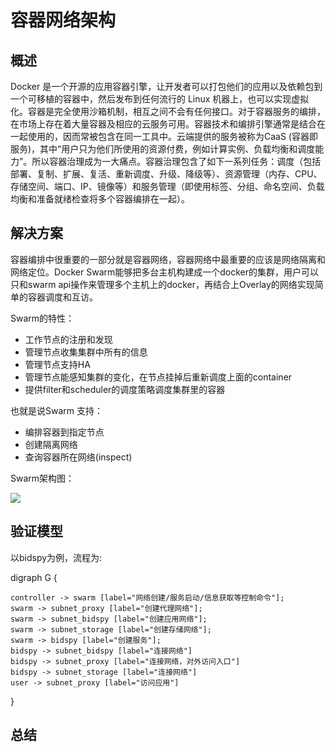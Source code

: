 # 容器网络架构


## 概述

Docker 是一个开源的应用容器引擎，让开发者可以打包他们的应用以及依赖包到一个可移植的容器中，然后发布到任何流行的 Linux 机器上，也可以实现虚拟化。容器是完全使用沙箱机制，相互之间不会有任何接口。对于容器服务的编排，在市场上存在着大量容器及相应的云服务可用。容器技术和编排引擎通常是结合在一起使用的，因而常被包含在同一工具中。云端提供的服务被称为CaaS (容器即服务)，其中“用户只为他们所使用的资源付费，例如计算实例、负载均衡和调度能力”。所以容器治理成为一大痛点。容器治理包含了如下一系列任务：调度（包括部署、复制、扩展、复活、重新调度、升级、降级等）、资源管理（内存、CPU、存储空间、端口、IP、镜像等）和服务管理（即使用标签、分组、命名空间、负载均衡和准备就绪检查将多个容器编排在一起）。


## 解决方案


容器编排中很重要的一部分就是容器网络，容器网络中最重要的应该是网络隔离和网络定位。Docker Swarm能够把多台主机构建成一个docker的集群，用户可以只和swarm api操作来管理多个主机上的docker，再结合上Overlay的网络实现简单的容器调度和互访。

Swarm的特性：

- 工作节点的注册和发现 
- 管理节点收集集群中所有的信息 
- 管理节点支持HA 
- 管理节点能感知集群的变化，在节点挂掉后重新调度上面的container 
- 提供filter和scheduler的调度策略调度集群里的容器

也就是说Swarm 支持：

- 编排容器到指定节点
- 创建隔离网络
- 查询容器所在网络(inspect)


Swarm架构图：

![](http://img.blog.csdn.net/20170312172756441?watermark/2/text/aHR0cDovL2Jsb2cuY3Nkbi5uZXQvTXJUaXRhbg==/font/5a6L5L2T/fontsize/400/fill/I0JBQkFCMA==/dissolve/70/gravity/SouthEast)

## 验证模型

以bidspy为例，流程为:

digraph G {

    controller -> swarm [label="网络创建/服务启动/信息获取等控制命令"];
    swarm -> subnet_proxy [label="创建代理网络"];
    swarm -> subnet_bidspy [label="创建应用网络"];
    swarm -> subnet_storage [label="创建存储网络"];
    swarm -> bidspy [label="创建服务"];
    bidspy -> subnet_bidspy [label="连接网络"]
    bidspy -> subnet_proxy [label="连接网络，对外访问入口"]
    bidspy -> subnet_storage [label="连接网络"]
    user -> subnet_proxy [label="访问应用"]

}


## 总结


